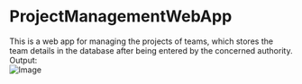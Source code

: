 # ProjectManagementWebApp
This is a web app for managing the projects of teams, which stores the team details in the database after being entered by the concerned authority.
<br>
Output:
<br>
![Image](https://github.com/user-attachments/assets/2ea8a942-38c2-4121-890d-f07699ca5f77)

